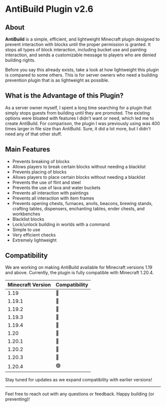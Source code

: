 # AntiBuild Plugin v2.6


## About

**AntiBuild** is a simple, efficient, and lightweight Minecraft plugin designed to prevent interaction with blocks until the proper permission is granted. It stops all types of block interaction, including bucket use and painting interaction, and sends a customizable message to players who are denied building rights.

Before you say this already exists, take a look at how lightweight this plugin is compared to some others. This is for server owners who need a building prevention plugin that is as lightweight as possible.

## What is the Advantage of this Plugin?

As a server owner myself, I spent a long time searching for a plugin that simply stops guests from building until they are promoted. The existing options were bloated with features I didn't want or need, which led me to create AntiBuild. For comparison, the plugin I was previously using was 400 times larger in file size than AntiBuild. Sure, it did a lot more, but I didn't need any of that other stuff.

## Main Features

- Prevents breaking of blocks
- Allows players to break certain blocks without needing a blacklist
- Prevents placing of blocks
- Allows players to place certain blocks without needing a blacklist
- Prevents the use of flint and steel
- Prevents the use of lava and water buckets
- Prevents all interaction with paintings
- Prevents all interaction with item frames
- Prevents opening chests, furnaces, anvils, beacons, brewing stands, crafting tables, dispensers, enchanting tables, ender chests, and workbenches
- Blacklist blocks
- Lock/unlock building in worlds with a command
- Simple to use
- Very efficient checks
- Extremely lightweight

## Compatibility

We are working on making AntiBuild available for Minecraft versions 1.19 and above. Currently, the plugin is fully compatible with Minecraft 1.20.4.

| Minecraft Version | Compatibility     |
|-------------------|-------------------|
| 1.19              | 🔴               |
| 1.19.1            | 🔴               |
| 1.19.2            | 🔴               |
| 1.19.3            | 🔴               |
| 1.19.4            | 🔴               |
| 1.20              | 🔴               |
| 1.20.1            | 🔴               |
| 1.20.2            | 🔴               |
| 1.20.3            | 🔴               |
| 1.20.4            | 🟢               |

Stay tuned for updates as we expand compatibility with earlier versions!

---

Feel free to reach out with any questions or feedback. Happy building (or preventing)!
